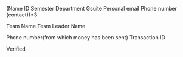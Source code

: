 (Name
ID
Semester
Department
Gsuite
Personal email
Phone number (contact))\*3

Team Name
Team Leader Name

Phone number(from which money has been sent)
Transaction ID

Verified
